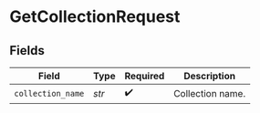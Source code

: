 # GetCollectionRequest


## Fields

| Field              | Type               | Required           | Description        |
| ------------------ | ------------------ | ------------------ | ------------------ |
| `collection_name`  | *str*              | :heavy_check_mark: | Collection name.   |